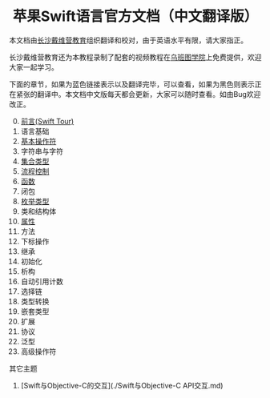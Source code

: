 # <center>苹果Swift语言官方文档（中文翻译版）</center>

本文档由[长沙戴维营教育](http://www.diveinedu.cn)组织翻译和校对，由于英语水平有限，请大家指正。

长沙戴维营教育还为本教程录制了配套的视频教程在[乌班图学院](http://www.ubuntucollege.cn)上免费提供，欢迎大家一起学习。

下面的章节，如果为蓝色链接表示以及翻译完毕，可以查看，如果为黑色则表示正在紧张的翻译中。本文档中文版每天都会更新，大家可以随时查看。如由Bug欢迎改正。

0. [前言(Swift Tour)](./Swift简明教程.md)
1. 语言基础
2. [基本操作符](./Swift编程教程-操作符.md)
3. 字符串与字符
4. [集合类型](./Swift编程教程-集合类型-数组.md)
5. [流程控制](./Swift编程教程-流程控制.md)
6. [函数](./Swift编程教程-函数.md)
7. 闭包
8. [枚举类型](./Swift编程教程-枚举类型.md)
9. 类和结构体
10. [属性](./Swift编程教程-属性.md)
11. 方法
12. 下标操作
13. 继承
14. 初始化
15. 析构
16. 自动引用计数
17. 选择链
18. 类型转换
19. 嵌套类型
20. 扩展
21. 协议
22. 泛型
23. 高级操作符

其它主题
1. [Swift与Objective-C的交互](./Swift与Objective-C API交互.md)